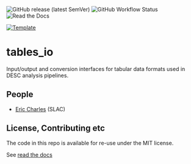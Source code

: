 ![GitHub release (latest SemVer)](https://img.shields.io/github/v/release/LSSTDESC/tables_io)
![GitHub Workflow Status](https://img.shields.io/github/actions/workflow/status/LSSTDESC/tables_io/smoke-test.yml)
![Read the Docs](https://img.shields.io/readthedocs/tables-io)

[![Template](https://img.shields.io/badge/Template-RAIL%20Specific%20Fork%20LINCC%20Frameworks%20Python%20Project%20Template-brightgreen)](https://github.com/LSSTDESC/RAIL-project-template/tree/main)

# tables_io

Input/output and conversion interfaces for tabular data formats used in DESC analysis pipelines.


## People

* [Eric Charles](https://github.com/LSSTDESC/qp/issues/new?body=@eacharles) (SLAC)


## License, Contributing etc

The code in this repo is available for re-use under the MIT license.

See [read the docs](https://tables-io.readthedocs.io/en/latest/index.html)